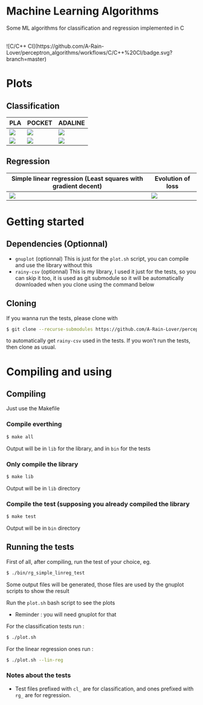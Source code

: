 # Machine Learning Algorithms
Some ML algorithms for classification and regression implemented in C

<br />
![C/C++ CI](https://github.com/A-Rain-Lover/perceptron_algorithms/workflows/C/C++%20CI/badge.svg?branch=master)

# Plots
## Classification
|PLA|POCKET|ADALINE|
|----|----|----|
|<img src="https://github.com/A-Rain-Lover/perceptron_algorithms/blob/master/plots/PLA.png" />|<img src="https://github.com/A-Rain-Lover/perceptron_algorithms/blob/master/plots/pocket.png" />|<img src="https://github.com/A-Rain-Lover/perceptron_algorithms/blob/master/plots/ADALINE.png" />|
|<img src="https://github.com/A-Rain-Lover/perceptron_algorithms/blob/master/plots/PLA_loss.png" />|<img src="https://github.com/A-Rain-Lover/perceptron_algorithms/blob/master/plots/pocket_loss.png" />|<img src="https://github.com/A-Rain-Lover/perceptron_algorithms/blob/master/plots/ADALINE_loss.png" />|
## Regression
|Simple linear regression (Least squares with gradient decent)| Evolution of loss |
|----|----|
|<img src="https://github.com/A-Rain-Lover/perceptron_algorithms/blob/master/plots/lin_reg.png" />|<img src="https://github.com/A-Rain-Lover/perceptron_algorithms/blob/master/plots/lin_reg_loss.png" />|

# Getting started
## Dependencies (Optionnal)
* `gnuplot` (optionnal) This is just for the `plot.sh` script, you can compile and use the library without this
* `rainy-csv` (optionnal) This is my library, I used it just for the tests, so you can skip it too, it is used as git submodule so it will be automatically downloaded when you clone using the command below
## Cloning
If you wanna run the tests, please clone with
```bash
$ git clone --recurse-submodules https://github.com/A-Rain-Lover/perceptron_algorithms
```
to automatically get `rainy-csv` used in the tests.
If you won't run the tests, then clone as usual.

# Compiling and using
## Compiling
Just use the Makefile
### Compile everthing
```bash
$ make all
```
Output will be in `lib` for the library, and in `bin` for the tests
### Only compile the library
```bash
$ make lib
```
Output will be in `lib` directory
### Compile the test (supposing you already compiled the library
```bash
$ make test
```
Output will be in `bin` directory
## Running the tests

First of all, after compiling, run the test of your choice, 
eg.
```bash
$ ./bin/rg_simple_linreg_test
```
Some output files will be generated, those files are used by the gnuplot scripts to show the result 

Run the `plot.sh` bash script to see the plots 
* Reminder : you will need gnuplot for that

For the classification tests run :
```bash
$ ./plot.sh
```

For the linear regression ones run :
```bash
$ ./plot.sh --lin-reg
```
### Notes about the tests
* Test files prefixed with `cl_` are for classification, and ones prefixed with `rg_` are for regression.
